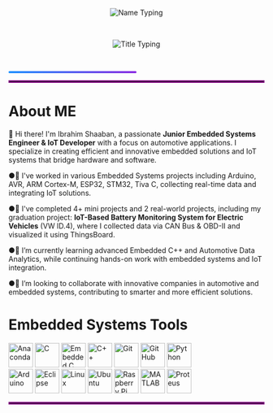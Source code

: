<!-- الاسم -->
<p align="center">
  <img src="https://readme-typing-svg.herokuapp.com?font=Fira+Code&size=32&duration=3000&pause=1000&color=1E90FF&center=true&width=700&lines=Ibrahim+Shaaban" alt="Name Typing" />
</p>

<br>

<!-- العنوان -->
<p align="center">
  <img src="https://readme-typing-svg.herokuapp.com?font=Fira+Code&size=24&duration=3000&pause=1000&color=FF5733,FF8D1A&center=true&width=700&lines=Junior+Embedded+Engineer+And+IoT+Developer;Automotive+Engineer" alt="Title Typing" />
</p>

<br>

<!-- خط الفاصل بين السكشنات -->
<p align="center">
  <div style="background: linear-gradient(to right, #1E90FF, #8A2BE2); height: 4px; width: 50%; border-radius: 2px;"></div>
</p>
<hr style="border: 2px solid purple;">

# **About ME**


👋 Hi there! I'm Ibrahim Shaaban, a passionate **Junior Embedded Systems Engineer & IoT Developer** with a focus on automotive applications. I specialize in creating efficient and innovative embedded solutions and IoT systems that bridge hardware and software.  

●🔭 I've worked in various Embedded Systems projects including Arduino, AVR, ARM Cortex-M, ESP32, STM32, Tiva C, collecting real-time data and integrating IoT solutions.  

●🤖 I've completed 4+ mini projects and 2 real-world projects, including my graduation project: **IoT-Based Battery Monitoring System for Electric Vehicles** (VW ID.4), where I collected data via CAN Bus & OBD-II and visualized it using ThingsBoard.    

●🌱 I’m currently learning advanced Embedded C++ and Automotive Data Analytics, while continuing hands-on work with embedded systems and IoT integration.  

●🤝 I’m looking to collaborate with innovative companies in automotive and embedded systems, contributing to smarter and more efficient solutions.

# Embedded Systems Tools
<p align="left">
  <img src="https://cdn.jsdelivr.net/gh/devicons/devicon@latest/icons/anaconda/anaconda-original.svg" width="48" height="48" alt="Anaconda" />
  <img src="https://commons.wikimedia.org/wiki/Special:FilePath/C_Programming_Language.svg?width=256" width="48" height="48" alt="C" />
  <img src="https://cdn.jsdelivr.net/gh/devicons/devicon@latest/icons/embeddedc/embeddedc-original.svg" width="48" height="48" alt="Embedded C" />
  <img src="https://cdn.jsdelivr.net/gh/devicons/devicon@latest/icons/cplusplus/cplusplus-original.svg" width="48" height="48" alt="C++" />
  <img src="https://cdn.jsdelivr.net/gh/devicons/devicon@latest/icons/git/git-plain.svg" width="48" height="48" alt="Git" />
  <img src="https://cdn.jsdelivr.net/gh/devicons/devicon@latest/icons/github/github-original.svg" width="48" height="48" alt="GitHub" />
  <img src="https://cdn.jsdelivr.net/gh/devicons/devicon@latest/icons/python/python-original.svg" width="48" height="48" alt="Python" />
  <br>
  <img src="https://cdn.jsdelivr.net/gh/devicons/devicon@latest/icons/arduino/arduino-original.svg" width="48" height="48" alt="Arduino" />
  <img src="https://cdn.jsdelivr.net/gh/devicons/devicon@latest/icons/eclipse/eclipse-original.svg" width="48" height="48" alt="Eclipse" />
  <img src="https://cdn.jsdelivr.net/gh/devicons/devicon@latest/icons/linux/linux-original.svg" width="48" height="48" alt="Linux" />
  <img src="https://logo.svgcdn.com/l/ubuntu.png" width="48" height="48" alt="Ubuntu" />
  <img src="https://cdn.jsdelivr.net/gh/devicons/devicon@latest/icons/raspberrypi/raspberrypi-original.svg" width="48" height="48" alt="Raspberry Pi" />
  <img src="https://cdn.jsdelivr.net/gh/devicons/devicon@latest/icons/matlab/matlab-original.svg" width="48" height="48" alt="MATLAB" />
  <img src="https://assets.streamlinehq.com/image/private/w_30,h_30,ar_1/f_auto/v1/icons/logos/proteus-m6yuuf4xb9n49h83irqsfn.png/proteus-9iq1io6zwhr4e131ry1sex.png?_a=DATAg1XyZAA0" width="48" height="48" alt="Proteus" />
</p>
<hr style="border: 2px solid purple;">
